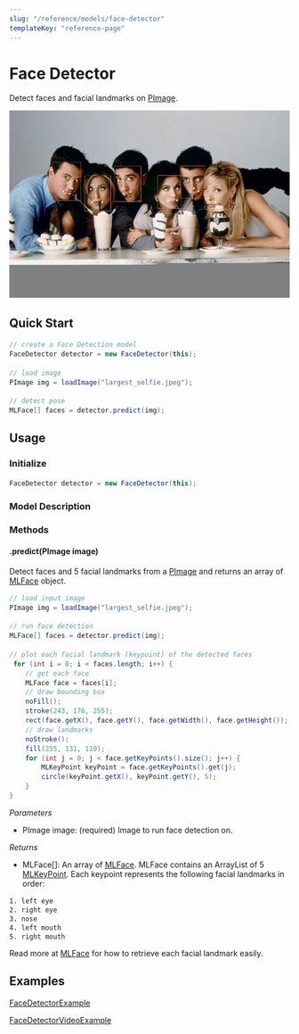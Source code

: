 ```yaml
---
slug: "/reference/models/face-detector"
templateKey: "reference-page"
---
```


# Face Detector
Detect faces and facial landmarks on [PImage](https://processing.org/reference/PImage.html).

![alt text](./../../images/face_detector_demo.png)

## Quick Start
```java
// create a Face Detection model
FaceDetector detector = new FaceDetector(this);

// load image
PImage img = loadImage("largest_selfie.jpeg");

// detect pose
MLFace[] faces = detector.predict(img);
```

## Usage
### Initialize
```java
FaceDetector detector = new FaceDetector(this);
```

### Model Description


### Methods
#### .predict(PImage image)

Detect faces and 5 facial landmarks from a [PImage](https://processing.org/reference/PImage.html) and returns an array of [MLFace](../objects/ml-pose.md) object.

```java
// load input image
PImage img = loadImage("largest_selfie.jpeg");

// run face detection
MLFace[] faces = detector.predict(img);

// plot each facial landmark (keypoint) of the detected faces
 for (int i = 0; i < faces.length; i++) {
    // get each face
    MLFace face = faces[i];
    // draw bounding box
    noFill();
    stroke(243, 176, 255);
    rect(face.getX(), face.getY(), face.getWidth(), face.getHeight());
    // draw landmarks
    noStroke();
    fill(255, 131, 110);
    for (int j = 0; j < face.getKeyPoints().size(); j++) {
        MLKeyPoint keyPoint = face.getKeyPoints().get(j);
        circle(keyPoint.getX(), keyPoint.getY(), 5);
    }
}
```
*Parameters*
- PImage image: (required) Image to run face detection on.

*Returns*
- MLFace[]: An array of [MLFace](../objects/ml-face.md). MLFace contains an ArrayList of 5 [MLKeyPoint](../objects/ml-keypoint.md). Each keypoint represents the following facial landmarks in order:
```
1. left eye
2. right eye
3. nose
4. left mouth
5. right mouth
```
Read more at [MLFace](../objects/ml-face.md) for how to retrieve each facial landmark easily.

## Examples
[FaceDetectorExample](https://github.com/jjeongin/ml4processing/tree/master/examples/FaceDetectorExample)

[FaceDetectorVideoExample](https://github.com/jjeongin/ml4processing/tree/master/examples/FaceDetectorVideoExample)